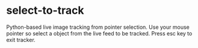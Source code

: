 # select-to-track
Python-based live image tracking from pointer selection.
Use your mouse pointer so select a object from the live feed to be tracked.
Press esc key to exit tracker.

